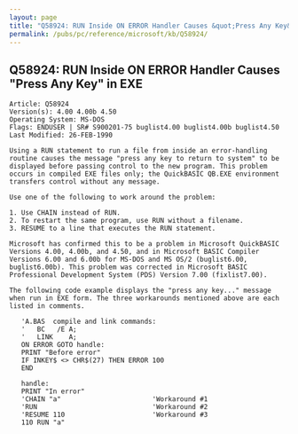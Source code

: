 ```yaml
---
layout: page
title: "Q58924: RUN Inside ON ERROR Handler Causes &quot;Press Any Key&quot; in EXE"
permalink: /pubs/pc/reference/microsoft/kb/Q58924/
---
```


## Q58924: RUN Inside ON ERROR Handler Causes &quot;Press Any Key&quot; in EXE

	Article: Q58924
	Version(s): 4.00 4.00b 4.50
	Operating System: MS-DOS
	Flags: ENDUSER | SR# S900201-75 buglist4.00 buglist4.00b buglist4.50
	Last Modified: 26-FEB-1990
	
	Using a RUN statement to run a file from inside an error-handling
	routine causes the message "press any key to return to system" to be
	displayed before passing control to the new program. This problem
	occurs in compiled EXE files only; the QuickBASIC QB.EXE environment
	transfers control without any message.
	
	Use one of the following to work around the problem:
	
	1. Use CHAIN instead of RUN.
	2. To restart the same program, use RUN without a filename.
	3. RESUME to a line that executes the RUN statement.
	
	Microsoft has confirmed this to be a problem in Microsoft QuickBASIC
	Versions 4.00, 4.00b, and 4.50, and in Microsoft BASIC Compiler
	Versions 6.00 and 6.00b for MS-DOS and MS OS/2 (buglist6.00,
	buglist6.00b). This problem was corrected in Microsoft BASIC
	Professional Development System (PDS) Version 7.00 (fixlist7.00).
	
	The following code example displays the "press any key..." message
	when run in EXE form. The three workarounds mentioned above are each
	listed in comments.
	
	   'A.BAS  compile and link commands:
	   '   BC   /E A;
	   '   LINK    A;
	   ON ERROR GOTO handle:
	   PRINT "Before error"
	   IF INKEY$ <> CHR$(27) THEN ERROR 100
	   END
	
	   handle:
	   PRINT "In error"
	   'CHAIN "a"                       'Workaround #1
	   'RUN                             'Workaround #2
	   'RESUME 110                      'Workaround #3
	   110 RUN "a"
